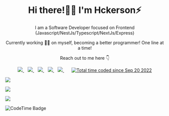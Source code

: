 <p align="center">
  <h1 align='center'>Hi there!👋🏾 I'm Hckerson⚡</h1> 
  <p align="center"> I am a Software Developer focused on Frontend (Javascript/NestJs/Typescript/NextJs/Express)</p>
  <p align='center'>Currently working 👨‍🍳 on myself, becoming a better programmer! One line at a time!</p>
  <p align='center'> Reach out to me here 👇</p>
</p>

<p align='center'>
<a href="https://wa.me/2349125194271?text=Hello+Hckerson" target="_blank">
  <img src="https://img.shields.io/badge/WHATSAPP-%2325D366.svg?&style=for-the-badge&logo=whatsapp&logoColor=white" />
</a>&nbsp;&nbsp;
<a href="https://twitter.com/hckerson_jnr" target="_blank">
  <img src="https://img.shields.io/badge/twitter-%231DA1F2.svg?&style=for-the-badge&logo=twitter&logoColor=white" />
</a>&nbsp;&nbsp;
<a href="https://www.linkedin.com/in/hckerson/" target="_blank">
  <img src="https://img.shields.io/badge/linkedin-%230077B5.svg?&style=for-the-badge&logo=linkedin&logoColor=white" />
</a>&nbsp;&nbsp;
<a href="mailto:hckerson@gmail.com" target="_blank">
  <img src="https://img.shields.io/badge/email me-%23D14836.svg?&style=for-the-badge&logo=gmail&logoColor=white" />
</a>&nbsp;&nbsp;
 <a href="https://komarev.com/ghpvc/?username=hckerson&label=PROFILE+VIEWS">
    <img src="https://komarev.com/ghpvc/?username=hckerson&label=PROFILE+VIEWS&style=for-the-badge&color=green" />
  </a>&nbsp;&nbsp;
  </a>&nbsp;&nbsp;
 <a href="https://wakatime.com/@11f29c58-da34-47f8-b4f4-320d060467f8"><img src="https://wakatime.com/badge/user/11f29c58-da34-47f8-b4f4-320d060467f8.svg" alt="Total time coded since Sep 20 2022" /></a>
  <p align = "left">
  <img src = "https://github-readme-stats.vercel.app/api?username=hckerson&show_icons=true&theme=tokyonight&line_height=25">
  </p>
  <p align = "left">
  <img src = "https://github-readme-stats.vercel.app/api/top-langs/?username=hckerson&langs_count=6&layout=compact">
  </p>
  <p align="left">
   <img src = "http://github-readme-streak-stats.herokuapp.com?user=hckerson&theme=blueberry&date_format=M%20j%5B%2C%20Y%5D">
</p>
  <p align="left">
 <img href="https://codetime.dev" alt="CodeTime Badge" src="https://img.shields.io/endpoint?style=social&color=222&url=https%3A%2F%2Fapi.codetime.dev%2Fshield%3Fid%3D25507%26project%3D%26in=0">
</p>
 
</p>
